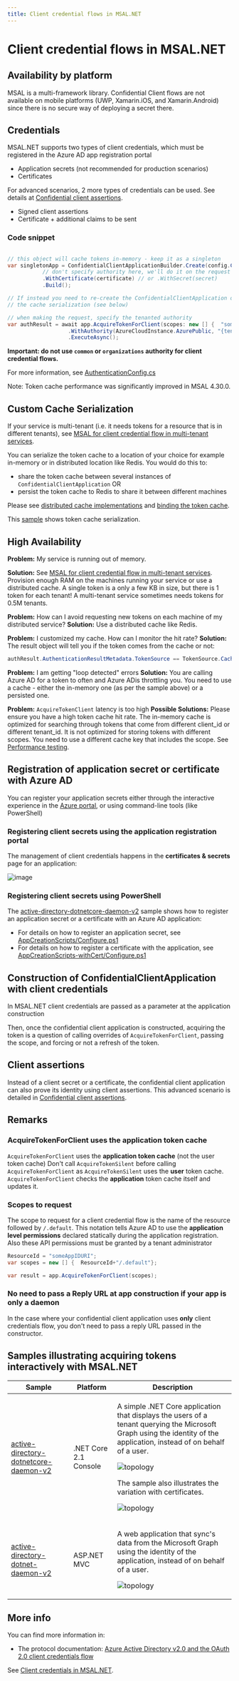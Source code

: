```yaml
---
title: Client credential flows in MSAL.NET
---
```


# Client credential flows in MSAL.NET

## Availability by platform

MSAL is a multi-framework library. Confidential Client flows are not available on mobile platforms (UWP, Xamarin.iOS, and Xamarin.Android) since there is no secure way of deploying a secret there.

## Credentials

MSAL.NET supports two types of client credentials, which must be registered in the Azure AD app registration portal

- Application secrets (not recommended for production scenarios)
- Certificates

For advanced scenarios, 2 more types of credentials can be used. See details at [Confidential client assertions](/azure/active-directory/develop/msal-net-client-assertions).

- Signed client assertions
- Certificate + additional claims to be sent

### Code snippet

```csharp

// this object will cache tokens in-memory - keep it as a singleton
var singletonApp = ConfidentialClientApplicationBuilder.Create(config.ClientId)
           // don't specify authority here, we'll do it on the request 
           .WithCertificate(certificate) // or .WithSecret(secret)
           .Build();

// If instead you need to re-create the ConfidentialClientApplication on each request, you MUST customize 
// the cache serialization (see below)

// when making the request, specify the tenanted authority
var authResult = await app.AcquireTokenForClient(scopes: new [] {  "some_app_id_uri/.default"})        // uses the token cache automatically, which is optimized for multi-tenant access
                   .WithAuthority(AzureCloudInstance.AzurePublic, "{tenantID}")  // do not use "common" or "organizations"!
                   .ExecuteAsync();

```

**Important: do not use `common` or `organizations` authority for client credential flows.**

For more information, see [AuthenticationConfig.cs](https://github.com/Azure-Samples/active-directory-dotnetcore-daemon-v2/blob/5199032b352a912e7cc0fce143f81664ba1a8c26/daemon-console/AuthenticationConfig.cs#L67-L87)

Note: Token cache performance was significantly improved in MSAL 4.30.0.

## Custom Cache Serialization

If your service is multi-tenant (i.e. it needs tokens for a resource that is in different tenants), see [MSAL for client credential flow in multi-tenant services](https://github.com/AzureAD/microsoft-authentication-library-for-dotnet/wiki/Multi-tenant-client_credential-use).

You can serialize the token cache to a location of your choice for example in-memory or in distributed location like Redis. You would do this to: 

- share the token cache between several instances of `ConfidentialClientApplication` OR
- persist the token cache to Redis to share it between different machines

Please see [distributed cache implementations](https://github.com/AzureAD/microsoft-identity-web/tree/master/src/Microsoft.Identity.Web/TokenCacheProviders/Distributed) and [binding the token cache](https://github.com/AzureAD/microsoft-authentication-library-for-dotnet/wiki/token-cache-serialization#token-cache-for-a-daemon-app).

This [sample](https://github.com/Azure-Samples/active-directory-dotnet-v1-to-v2/blob/b48c10180665260a1aec78a9acf7d1b1ff97e5ba/ConfidentialClientTokenCache/Program.cs) shows token cache serialization.

## High Availability

**Problem:**
My service is running out of memory.

**Solution:**
See [MSAL for client credential flow in multi-tenant services](https://github.com/AzureAD/microsoft-authentication-library-for-dotnet/wiki/Multi-tenant-client_credential-use).
Provision enough RAM on the machines running your service or use a distributed cache.
A single token is a only a few KB in size, but there is 1 token for each tenant! A multi-tenant service sometimes needs tokens for 0.5M tenants.

**Problem:** How can I avoid requesting new tokens on each machine of my distributed service?
**Solution:** Use a distributed cache like Redis.

**Problem:** I customized my cache. How can I monitor the hit rate?
**Solution:** The result object will tell you if the token comes from the cache or not:

```csharp
authResult.AuthenticationResultMetadata.TokenSource == TokenSource.Cache
```

**Problem:** I am getting "loop detected" errors
**Solution:** You are calling Azure AD for a token to often and Azure ADis throttling you. You need to use a cache - either the in-memory one (as per the sample above) or a persisted one.

**Problem:** `AcquireTokenClient` latency is too high
**Possible Solutions:** Please ensure you have a high token cache hit rate. 
The in-memory cache is optimized for searching through tokens that come from different client_id or different tenant_id. It is not optimized for storing tokens with different scopes. You need to use a different cache key that includes the scope. See [Performance testing](../../advanced/performance-testing.md).

## Registration of application secret or certificate with Azure AD

You can register your application secrets either through the interactive experience in the [Azure portal](https://portal.azure.com/#blade/Microsoft_AAD_IAM/ActiveDirectoryMenuBlade/RegisteredAppsPreview), or using command-line tools (like PowerShell)

### Registering client secrets using the application registration portal

The management of client credentials happens in the **certificates & secrets** page for an application:

![image](../../media/azure-ad-certificates.png)

### Registering client secrets using PowerShell

The [active-directory-dotnetcore-daemon-v2](https://github.com/Azure-Samples/active-directory-dotnetcore-daemon-v2) sample shows how to register an application secret or a certificate with an Azure AD application:

- For details on how to register an application secret, see [AppCreationScripts/Configure.ps1](https://github.com/Azure-Samples/active-directory-dotnetcore-daemon-v2/blob/5199032b352a912e7cc0fce143f81664ba1a8c26/AppCreationScripts/Configure.ps1#L190)
- For details on how to register a certificate with the application, see [AppCreationScripts-withCert/Configure.ps1](https://github.com/Azure-Samples/active-directory-dotnetcore-daemon-v2/blob/5199032b352a912e7cc0fce143f81664ba1a8c26/AppCreationScripts-withCert/Configure.ps1#L162-L178)

## Construction of ConfidentialClientApplication with client credentials

In MSAL.NET client credentials are passed as a parameter at the application construction

Then, once the confidential client application is constructed, acquiring the token is a question of calling overrides of ``AcquireTokenForClient``, passing the scope, and forcing or not a refresh of the token.

## Client assertions

Instead of a client secret or a certificate, the confidential client application can also prove its identity using client assertions. This advanced scenario is detailed in [Confidential client assertions](/azure/active-directory/develop/msal-net-client-assertions).

## Remarks

### AcquireTokenForClient uses the application token cache

`AcquireTokenForClient` uses the **application token cache** (not the user token cache)
Don't call `AcquireTokenSilent` before calling `AcquireTokenForClient` as `AcquireTokenSilent` uses the **user** token cache. `AcquireTokenForClient` checks the **application** token cache itself and updates it.

### Scopes to request

The scope to request for a client credential flow is the name of the resource followed by `/.default`. This notation tells Azure AD to use the **application level permissions** declared statically during the application registration. Also these API permissions must be granted by a tenant administrator

```csharp
ResourceId = "someAppIDURI";
var scopes = new [] {  ResourceId+"/.default"};

var result = app.AcquireTokenForClient(scopes);
```

### No need to pass a Reply URL at app construction if your app is only a daemon

In the case where your confidential client application uses **only** client credentials flow, you don't need to pass a reply URL passed in the constructor.

## Samples illustrating acquiring tokens interactively with MSAL.NET

Sample | Platform | Description
------ | -------- | -----------
[active-directory-dotnetcore-daemon-v2](https://github.com/Azure-Samples/active-directory-dotnetcore-daemon-v2) | .NET Core 2.1 Console | <p>A simple .NET Core application that displays the users of a tenant querying the Microsoft Graph using the identity of the application, instead of on behalf of a user.</p> ![topology](https://github.com/Azure-Samples/active-directory-dotnetcore-daemon-v2/blob/master/1-Call-MSGraph/ReadmeFiles/topology.png) <p>The sample also illustrates the variation with certificates.<p/> ![topology](https://github.com/Azure-Samples/active-directory-dotnetcore-daemon-v2/blob/master/1-Call-MSGraph/ReadmeFiles/topology-certificates.png)
[active-directory-dotnet-daemon-v2](https://github.com/Azure-Samples/active-directory-dotnet-daemon-v2) | ASP.NET MVC | <p>A web application that sync's data from the Microsoft Graph using the identity of the application, instead of on behalf of a user.<p/>![topology](https://github.com/Azure-Samples/active-directory-dotnet-daemon-v2/blob/master/ReadmeFiles/topology.png)

## More info

You can find more information in:

- The protocol documentation: [Azure Active Directory v2.0 and the OAuth 2.0 client credentials flow](/azure/active-directory/develop/v2-oauth2-client-creds-grant-flow)

See [Client credentials in MSAL.NET](./client-credential-flows.md).
